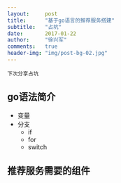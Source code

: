 ```yaml
---
layout:     post    
title:      "基于go语言的推荐服务搭建"    
subtitle:   "占坑"          
date:       2017-01-22            
author:     "徐兴军"                      
comments:	true
header-img: "img/post-bg-02.jpg"
---
```

	下次分享占坑
## go语法简介
* 变量
* 分支
	* if
	* for
	* switch
## 推荐服务需要的组件
